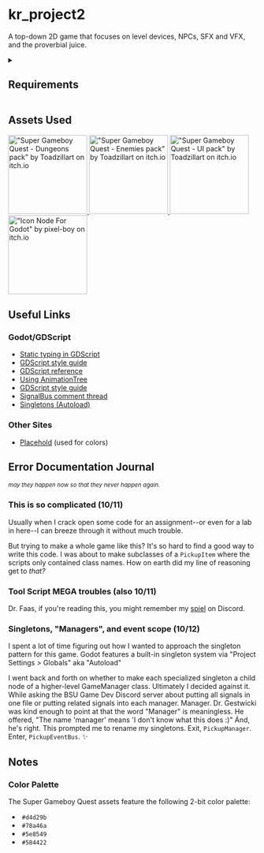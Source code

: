 <h1>kr_project2</h1>
<p>
  A top-down 2D game that focuses on level devices, NPCs, SFX and VFX, and the
  proverbial juice.
</p>

<details>
  <summary><h2>Requirements</h2></summary>
  <ul>
    <li>3 level devices (doors, ladder, spring)</li>
    <ul>
      <li>At least one must communicate with the game singleton</li>
    </ul>
    <li>
      1 collectible that is used to control access to other parts of the level
    </li>
    <ul>
      <li>Ammo, keys, gems</li>
    </ul>
    <li>
      Playable character (use Godot's build in script to start if making a
      platformer)
    </li>
    <li>2 levels minimum</li>
    <li>1 start screen</li>
    <li>2 NPCs (enemies or friendly) that reacts to the player</li>
    <li>4 relevant sound effects / audio</li>
    <li>Complete graphics - level, enemies, background, interactables</li>
    <li>Polish / juice</li>
  </ul>
  <sup
    ><i
      >Adapted from
      <a
        href="https://bsu.instructure.com/courses/177112/pages/project-2"
        target="_blank"
        >Project 2 Description</a
      >
      on Canvas.</i
    ></sup
  >
</details>

<h2>Assets Used</h2>
<a href="https://toadzillart.itch.io/dungeons-pack" target="_blank">
  <img
    src="https://img.itch.zone/aW1nLzE1MzE3ODYxLmdpZg==/original/R9Cmel.gif"
    alt='"Super Gameboy Quest - Dungeons pack" by Toadzillart on itch.io'
    height="160px"
  />
</a>
<a href="https://toadzillart.itch.io/Monster-pack" target="_blank">
  <img
    src="https://img.itch.zone/aW1nLzE1MzE3ODc0LmdpZg==/original/ZywAS6.gif"
    alt='"Super Gameboy Quest - Enemies pack" by Toadzillart on itch.io'
    height="160px"
  />
</a>
<a href="https://toadzillart.itch.io/ui-pack" target="_blank">
  <img
    src="https://img.itch.zone/aW1nLzE1MzE3ODgwLmdpZg==/original/KsyOhU.gif"
    alt='"Super Gameboy Quest - UI pack" by Toadzillart on itch.io'
    height="160px"
  />
</a>
<a href="https://pixel-boy.itch.io/icon-godot-node" target="_blank">
  <img
    src="https://img.itch.zone/aW1nLzE3MTM0MjcwLnBuZw==/315x250%23c/er89Ot.png"
    alt='"Icon Node For Godot" by pixel-boy on itch.io'
    height="160px"
  />
</a>

<h2>Useful Links</h2>
<nav>
  <h3>Godot/GDScript</h3>
  <ul>
    <li>
      <a
        href="https://docs.godotengine.org/en/stable/tutorials/scripting/gdscript/static_typing.html#how-to-use-static-typing"
        target="_blank"
        >Static typing in GDScript</a
      >
    </li>
    <li>
      <a
        href="https://docs.godotengine.org/en/stable/tutorials/scripting/gdscript/gdscript_styleguide.html"
        target="_blank"
        >GDScript style guide</a
      >
    </li>
    <li>
      <a
        href="https://docs.godotengine.org/en/stable/tutorials/scripting/gdscript/gdscript_basics.html"
        target="_blank"
        >GDScript reference</a
      >
    </li>
    <li>
      <a
        href="https://docs.godotengine.org/en/latest/tutorials/animation/animation_tree.html"
        target="_blank"
        >Using AnimationTree</a
      >
    </li>
    <li>
      <a
        href="https://docs.godotengine.org/en/stable/tutorials/scripting/gdscript/gdscript_styleguide.html"
        target="_blank"
        >GDScript style guide</a
      >
    </li>
    <li>
      <a
        href="https://github.com/godotengine/godot-docs-user-notes/discussions/5#discussioncomment-8124099"
        target="_blank"
        >SignalBus comment thread</a
      >
    </li>
    <li>
      <a
        href="https://docs.godotengine.org/en/stable/tutorials/scripting/singletons_autoload.html"
        target="_blank"
        >Singletons (Autoload)</a
      >
    </li>
  </ul>
  <h3>Other Sites</h3>
  <ul>
    <li><a href="https://palcehold.co">Placehold</a> (used for colors)</li>
  </ul>
</nav>

<h2>Error Documentation Journal</h2>
<sup><i>may they happen now so that they never happen again.</i></sup>

<h3>This is so complicated (10/11)</h3>
<p>
  Usually when I crack open some code for an assignment--or even for a lab in
  here--I can breeze through it without much trouble.
</p>

<p>
  But trying to make a whole game like this? It's so hard to find a good way to
  write this code. I was about to make subclasses of a
  <code>PickupItem</code> where the scripts only contained class names. How on
  earth did my line of reasoning get to <i>that?</i>
</p>

<h3>Tool Script MEGA troubles (also 10/11)</h3>
<p>
  Dr. Faas, if you're reading this, you might remember my
  <a
    href="https://discord.com/channels/829049561867485203/829049561867485206/1426747719883690065"
    >spiel</a
  >
  on Discord.
</p>

<h3>Singletons, "Managers", and event scope (10/12)</h3>
<p>
  I spent a lot of time figuring out how I wanted to approach the singleton
  pattern for this game. Godot features a built-in singleton system via "Project
  Settings > Globals" aka "Autoload"
</p>
<p>
  I went back and forth on whether to make each specialized singleton a child
  node of a higher-level GameManager class. Ultimately I decided against it.
  While asking the BSU Game Dev Discord server about putting all signals in one
  file or putting related signals into each manager. Manager. Dr. Gestwicki was
  kind enough to point at that the word "Manager" is meaningless. He offered,
  "The name 'manager' means 'I don't know what this does :)" Ánd, he's right.
  This prompted me to rename my singletons. Exit, <code>PickupManager</code>.
  Enter, <code>PickupEventBus</code>. ✨
</p>

<h2>Notes</h2>
<h3>Color Palette</h3>
<p>The Super Gameboy Quest assets feature the following 2-bit color palette:</p>
<ul>
  <li>
    <img src="https://placehold.co/15x15/d4d29b/d4d29b.png" alt="" />
    <code>#d4d29b</code>
  </li>
  <li>
    <img src="https://placehold.co/15x15/78a46a/78a46a.png" alt="" />
    <code>#78a46a</code>
  </li>
  <li>
    <img src="https://placehold.co/15x15/5e8549/5e8549.png" alt="" />
    <code>#5e8549</code>
  </li>
  <li>
    <img src="https://placehold.co/15x15/584422/584422.png" alt="" />
    <code>#584422</code>
  </li>
</ul>
